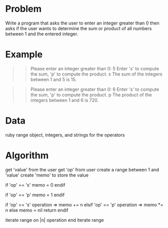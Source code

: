 # Problem
Write a program that asks the user to enter an integer greater than 0
then asks if the user wants to determine the sum or product
of all numbers between 1 and the entered integer.

# Example

>> Please enter an integer greater than 0:
5
>> Enter 's' to compute the sum, 'p' to compute the product.
s
The sum of the integers between 1 and 5 is 15.


>> Please enter an integer greater than 0:
6
>> Enter 's' to compute the sum, 'p' to compute the product.
p
The product of the integers between 1 and 6 is 720.

# Data
ruby range object, integers, and strings for the operators

# Algorithm
get 'value' from the user
get 'op' from user
create a range between 1 and 'value'
create 'memo' to store the value

if 'op' == 's'
  memo = 0
endif

if 'op' == 'p'
  memo = 1
endif

if 'op' == 's'
  operation => memo += n
elsif 'op' == 'p'
  operation => memo *= n
else
  memo = nil
  return
endif

iterate range on |n|
  operation
end iterate range
